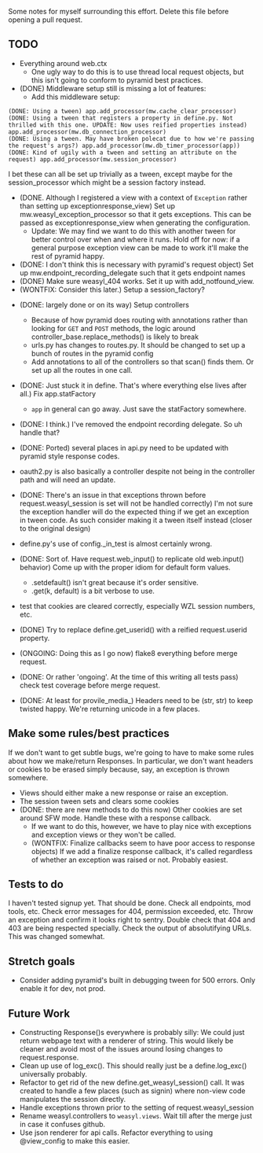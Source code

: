 Some notes for myself surrounding this effort. Delete this file before
opening a pull request.

TODO
----

* Everything around web.ctx
  - One ugly way to do this is to use thread local request objects, but this isn't going to conform to pyramid best practices.
* (DONE) Middleware setup still is missing a lot of features:
  - Add this middleware setup:
```
(DONE: Using a tween) app.add_processor(mw.cache_clear_processor)
(DONE: Using a tween that registers a property in define.py. Not thrilled with this one. UPDATE: Now uses reified properties instead) app.add_processor(mw.db_connection_processor)
(DONE: Using a tween. May have broken polecat due to how we're passing the request's args?) app.add_processor(mw.db_timer_processor(app))
(DONE: Kind of ugily with a tween and setting an attribute on the request) app.add_processor(mw.session_processor)
```
I bet these can all be set up trivially as a tween, except maybe for the session_processor which might be a session factory instead.
  - (DONE. Although I registered a view with a context of `Exception` rather than setting up exceptionresponse_view) Set up mw.weasyl_exception_processor so that it gets exceptions. This can be passed as exceptionresponse_view when generating the configuration.
    * Update: We may find we want to do this with another tween for better control over when and where it runs. Hold off for now:
      if a general purpose exception view can be made to work it'll make the rest of pyramid happy.
  - (DONE: I don't think this is necessary with pyramid's request object) Set up mw.endpoint_recording_delegate such that it gets endpoint names
  - (DONE) Make sure weasyl_404 works. Set it up with add_notfound_view.
  - (WONTFIX: Consider this later.) Setup a session_factory?

* (DONE: largely done or on its way) Setup controllers
  - Because of how pyramid does routing with annotations rather than looking for `GET` and `POST` methods, the logic around controller_base.replace_methods() is likely to break
  - urls.py has changes to routes.py. It should be changed to set up a bunch of routes in the pyramid config
  - Add annotations to all of the controllers so that scan() finds them. Or set up all the routes in one call.
* (DONE: Just stuck it in define. That's where everything else lives after all.) Fix app.statFactory
  - `app` in general can go away. Just save the statFactory somewhere.
* (DONE: I think.) I've removed the endpoint recording delegate. So uh handle that?

* (DONE: Ported) several places in api.py need to be updated with pyramid style response codes.

* oauth2.py is also basically a controller despite not being in the controller path and will need an update.

* (DONE: There's an issue in that exceptions thrown before request.weasyl_session is set will not be handled correctly) I'm not sure the exception handler will do the expected thing if we get an exception in tween code. As such consider making it a tween itself instead (closer to the original design)

* define.py's use of config._in_test is almost certainly wrong.

* (DONE: Sort of. Have request.web_input() to replicate old web.input() behavior) Come up with the proper idiom for default form values.
  - .setdefault() isn't great because it's order sensitive.
  - .get(k, default) is a bit verbose to use.

* test that cookies are cleared correctly, especially WZL session numbers, etc.

* (DONE) Try to replace define.get_userid() with a reified request.userid property.

* (ONGOING: Doing this as I go now) flake8 everything before merge request.
* (DONE: Or rather 'ongoing'. At the time of this writing all tests pass) check test coverage before merge request.

* (DONE: At least for provile_media_) Headers need to be (str, str) to keep twisted happy. We're returning unicode in a few places.

Make some rules/best practices
------------------------------

If we don't want to get subtle bugs, we're going to have to make some rules about how we make/return Responses.
In particular, we don't want headers or cookies to be erased simply because, say, an exception is thrown somewhere.

 * Views should either make a new response or raise an exception.
 * The session tween sets and clears some cookies
 * (DONE: there are new methods to do this now) Other cookies are set around SFW mode. Handle these with a response callback.
   - If we want to do this, however, we have to play nice with exceptions and exception views or they won't
     be called.
   - (WONTFIX: Finalize callbacks seem to have poor access to response objects) If we add a finalize response callback,
     it's called regardless of whether an exception was raised or not. Probably easiest.

Tests to do
-----------

I haven't tested signup yet. That should be done.
Check all endpoints, mod tools, etc.
Check error messages for 404, permission exceeded, etc.
Throw an exception and confirm it looks right to sentry.
Double check that 404 and 403 are being respected specially.
Check the output of absolutifying URLs. This was changed somewhat.


Stretch goals
-------------

* Consider adding pyramid's built in debugging tween for 500 errors. Only enable it for dev, not prod.


Future Work
-----------

* Constructing Response()s everywhere is probably silly: We could just return webpage text with a renderer of string. This would likely be cleaner and avoid most of the issues around losing changes to request.response.
* Clean up use of log_exc(). This should really just be a define.log_exc() universally probably.
* Refactor to get rid of the new define.get_weasyl_session() call. It was created to handle a few places (such as signin) where non-view code manipulates the session directly.
* Handle exceptions thrown prior to the setting of request.weasyl_session
* Rename weasyl.controllers to `weasyl.views`. Wait till after the merge just in case it confuses github.
* Use json renderer for api calls. Refactor everything to using @view_config to make this easier.
